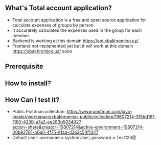 ## What's Total account application?

- Total account application is a free and open source application for calculate expenses of groups by person
- It accurately calculates the expenses used in the group for each member.
- Backend is working at this domain https://api.xbakhromjon.uz/
- Frontend not implemented yet but it will work at this domain https://xbakhromjon.uz/ soon

## Prerequisite


## How to install?


## How Can I test it?

- Public Postman collection: https://www.postman.com/java-master/workspace/xbakhromjon-public/collection/19807214-315bd16f-f160-4239-a7a2-ee283b503402?action=share&creator=19807214&active-environment=19807214-00b92781-b6a0-4f75-8fad-d3a2c54f1347 
- Default user: username = systemUser; password = Test123@